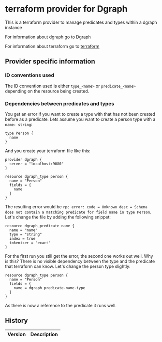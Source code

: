 # terraform provider for Dgraph

This is a terraform provider to manage predicates and types within a dgraph instance

For information about dgraph go to [Dgraph](https://dgraph.io/)

For information about terraform go to [terraform](https://www.terraform.io/)

## Provider specific information

### ID conventions used

The ID convention used is either `type_<name>` or `predicate_<name>` depending on the resource being created.

### Dependencies between predicates and types

You get an error if you want to create a type with that has not been created before as a predicate. Lets assume you want to create a person type with a `name: string`:

    type Person {
      name
    }

And you create your terraform file like this:

    provider dgraph {
      server = "localhost:9080"
    }
    
    resource dgraph_type person {
      name = "Person"
      fields = {
        name
      }
    }

The resulting error would be `rpc error: code = Unknown desc = Schema does not contain a matching predicate for field name in type Person`. Let's change the file by adding the following snippet:

    resource dgraph_predicate name {
      name = "name"
      type = "string"
      index = true
      tokenizer = "exact"
    }

For the first run you still get the error, the second one works out well. Why is this? There is no visible dependency between the type and the predicate that terraform can know. Let's change the person type slightly:

    resource dgraph_type person {
      name = "Person"
      fields = {
        name = dgraph_predicate.name.type
      }
    }

As there is now a reference to the predicate it runs well.

## History

|Version|Description|
|---|---|